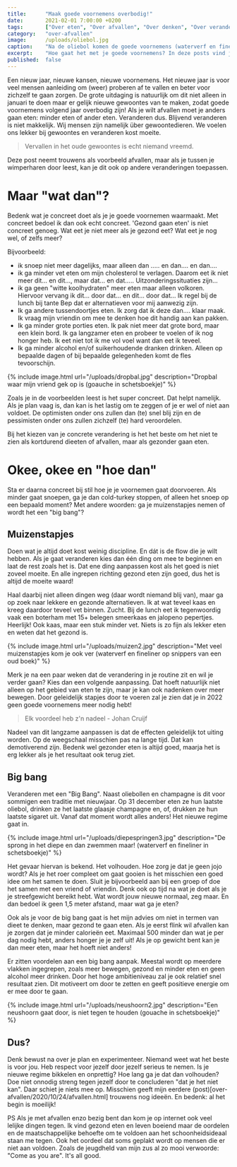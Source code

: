 ```yaml
---
title:      "Maak goede voornemens overbodig!"
date:       2021-02-01 7:00:00 +0200
tags:       ["Over eten", "Over afvallen", "Over denken", "Over veranderen"]
category:   "over-afvallen"
image:      /uploads/oliebol.jpg
caption:    "Na de oliebol komen de goede voornemens (waterverf en fineliner in schetsboekje"
excerpt:    "Hoe gaat het met je goede voornemens? In deze posts vind je manieren om blijvend veranderingen door te voeren."
published:  false
---
```

 
Een nieuw jaar, nieuwe kansen, nieuwe voornemens. Het nieuwe jaar is voor veel mensen aanleiding om (weer) proberen af te vallen en beter voor zichzelf te gaan zorgen. De grote uitdaging is natuurlijk om dit niet alleen in januari te doen maar er gelijk nieuwe gewoontes van te maken, zodat goede voornemens volgend jaar overbodig zijn! Als je wilt afvallen moet je anders gaan eten: minder eten of ander eten. Veranderen dus. Blijvend veranderen is niet makkelijk. Wij mensen zijn namelijk über gewoontedieren. We voelen ons lekker bij gewoontes en veranderen kost moeite. 

> Vervallen in het oude gewoontes is echt niemand vreemd.

Deze post neemt trouwens als voorbeeld afvallen, maar als je tussen je wimperharen door leest, kan je dit ook op andere veranderingen toepassen.

# Maar "wat dan"?

Bedenk wat je concreet doet als je je goede voornemen waarmaakt. Met concreet bedoel ik dan ook echt concreet. 'Gezond gaan eten' is niet concreet genoeg. Wat eet je niet meer als je gezond eet? Wat eet je nog wel, of zelfs meer? 

Bijvoorbeeld:

- ik snoep niet meer dagelijks, maar alleen dan ..... en dan.... en dan....
- ik ga minder vet eten om mijn cholesterol te verlagen. Daarom eet ik niet meer dit... en dit..., maar dat... en dat..... Uitzonderingssituaties zijn...
- ik ga geen "witte koolhydraten" meer eten maar alleen volkoren. Hiervoor vervang ik dit... door dat... en dit... door dat... Ik regel bij de lunch bij tante Bep dat er alternatieven voor mij aanwezig zijn.
- Ik ga andere tussendoortjes eten. Ik zorg dat ik deze dan.... klaar maak. Ik vraag mijn vriendin om mee te denken hoe dit handig aan kan pakken.
- Ik ga minder grote porties eten. Ik pak niet meer dat grote bord, maar een klein bord. Ik ga langzamer eten en probeer te voelen of ik nog honger heb. Ik eet niet tot ik me vol voel want dan eet ik teveel.
- Ik ga minder alcohol en/of suikerhoudende dranken drinken. Alleen op bepaalde dagen of bij bepaalde gelegenheden komt de fles tevoorschijn.

{% include image.html url="/uploads/dropbal.jpg" description="Dropbal waar mijn vriend gek op is (goauche in schetsboekje)" %}

Zoals je in de voorbeelden leest is het super concreet. Dat helpt namelijk. Als je plan vaag is, dan kan is het lastig om te zeggen of je er wel of niet aan voldoet. De optimisten onder ons zullen dan (te) snel blij zijn en de pessimisten onder ons zullen zichzelf (te) hard veroordelen. 

Bij het kiezen van je concrete verandering is het het beste om het niet te zien als kortdurend dieeten of afvallen, maar als gezonder gaan eten.

# Okee, okee en "hoe dan"

Sta er daarna concreet bij stil hoe je je voornemen gaat doorvoeren. Als minder gaat snoepen, ga je dan cold-turkey stoppen, of alleen het snoep op een bepaald moment? Met andere woorden: ga je muizenstapjes nemen of wordt het een "big bang"? 

## Muizenstapjes

Doen wat je altijd doet kost weinig discipline. En dát is de flow die je wilt hebben. Als je gaat veranderen kies dan één ding om mee te beginnen en laat de rest zoals het is. Dat ene ding aanpassen kost als het goed is niet zoveel moeite. En alle ingrepen richting gezond eten zijn goed, dus het is altijd de moeite waard! 

Haal daarbij niet alleen dingen weg (daar wordt niemand blij van), maar ga op zoek naar lekkere en gezonde alternatieven. Ik at wat teveel kaas en kreeg daardoor teveel vet binnen. Zucht. Bij de lunch eet ik tegenwoordig vaak een boterham met 15+ belegen smeerkaas en jalopeno pepertjes. Heerlijk! Ook kaas, maar een stuk minder vet. Niets is zo fijn als lekker eten en weten dat het gezond is. 

{% include image.html url="/uploads/muizen2.jpg" description="Met veel muizenstapjes kom je ook ver (waterverf en fineliner op snippers van een oud boek)" %}

Merk je na een paar weken dat de verandering in je routine zit en wil je verder gaan? Kies dan een volgende aanpassing. Dat hoeft natuurlijk niet alleen op het gebied van eten te zijn, maar je kan ook nadenken over meer bewegen. Door geleidelijk stapjes door te voeren zal je zien dat je in 2022 geen goede voornemens meer nodig hebt! 

> Elk voordeel heb z'n nadeel - Johan Cruijf

Nadeel van dit langzame aanpassen is dat de effecten geleidelijk tot uiting worden. Op de weegschaal misschien pas na lange tijd. Dat kan demotiverend zijn. Bedenk wel gezonder eten is altijd goed, maarja het is erg lekker als je het resultaat ook terug ziet.

## Big bang

Veranderen met een "Big Bang". Naast oliebollen en champagne is dit voor sommigen een traditie met nieuwjaar. Op 31 december eten ze hun laatste oliebol, drinken ze het laatste glaasje champagne en, of, drukken ze hun laatste sigaret uit. Vanaf dat moment wordt alles anders! Het nieuwe regime gaat in. 

{% include image.html url="/uploads/diepespringen3.jpg" description="De sprong in het diepe en dan zwemmen maar! (waterverf en fineliner in schetsboekje)" %}

Het gevaar hiervan is bekend. Het volhouden. Hoe zorg je dat je geen jojo wordt? Als je het roer compleet om gaat gooien is het misschien een goed idee om het samen te doen. Sluit je bijvoorbeeld aan bij een groep of doe het samen met een vriend of vriendin. Denk ook op tijd na wat je doet als je je streefgewicht bereikt hebt. Wat wordt jouw nieuwe normaal, zeg maar. En dan bedoel ik geen 1,5 meter afstand, maar wat ga je eten? 

Ook als je voor de big bang gaat is het mijn advies om niet in termen van dieet te denken, maar gezond te gaan eten. Als je eerst flink wil afvallen kan je zorgen dat je minder calorieën eet. Maximaal 500 minder dan wat je per dag nodig hebt, anders honger je je zelf uit! Als je op gewicht bent kan je dan meer eten, maar het hoeft niet anders!

Er zitten voordelen aan een big bang aanpak. Meestal wordt op meerdere vlakken ingegrepen, zoals meer bewegen, gezond en minder eten en geen alcohol meer drinken. Door het hoge ambitieniveau zal je ook relatief snel resultaat zien. Dit motiveert om door te zetten en geeft positieve energie om er mee door te gaan.

{% include image.html url="/uploads/neushoorn2.jpg" description="Een neushoorn gaat door, is niet tegen te houden (gouache in schetsboekje)" %}

## Dus?

Denk bewust na over je plan en experimenteer. Niemand weet wat het beste is voor jou. Heb respect voor jezelf door jezelf serieus te nemen. Is je nieuwe regime bikkelen en onprettig? Hoe lang ga je dat dan volhouden? Doe niet onnodig streng tegen jezelf door te concluderen "dat je het niet kan". Daar schiet je niets mee op. Misschien geeft mijn eerdere (post)[over-afvallen/2020/10/24/afvallen.html] trouwens nog ideeën. En bedenk: al het begin is moeilijk!

PS Als je met afvallen enzo bezig bent dan kom je op internet ook veel lelijke dingen tegen. Ik vind gezond eten en leven boeiend maar de oordelen en de maatschappelijke behoefte om te voldoen aan het schoonheidsideaal staan me tegen. Ook het oordeel dat soms geplakt wordt op mensen die er niet aan voldoen. Zoals de jeugdheld van mijn zus al zo mooi verwoorde: "Come as you are". It's all good. 

